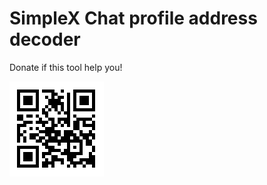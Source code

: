 # SimpleX Chat profile address decoder

Donate if this tool help you!

[![image](https://raw.githubusercontent.com/st3b1t/st3b1t/main/donate.png)](https://getalby.com/p/st3b1t)

